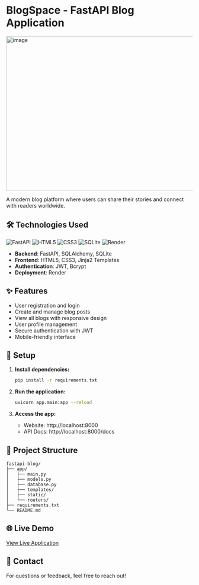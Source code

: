 # BlogSpace - FastAPI Blog Application

<img width="913" height="419" alt="image" src="https://github.com/user-attachments/assets/8d050731-8825-47e6-b7a5-b8d264b86a19" />

A modern blog platform where users can share their stories and connect with readers worldwide.

## 🛠️ Technologies Used

![FastAPI](https://img.shields.io/badge/FastAPI-005571?style=flat&logo=fastapi&logoColor=white)
![HTML5](https://img.shields.io/badge/HTML5-E34F26?style=flat&logo=html5&logoColor=white)
![CSS3](https://img.shields.io/badge/CSS3-1572B6?style=flat&logo=css3&logoColor=white)
![SQLite](https://img.shields.io/badge/SQLite-07405E?style=flat&logo=sqlite&logoColor=white)
![Render](https://img.shields.io/badge/Render-46E3B7?style=flat&logo=render&logoColor=white)

- **Backend**: FastAPI, SQLAlchemy, SQLite
- **Frontend**: HTML5, CSS3, Jinja2 Templates  
- **Authentication**: JWT, Bcrypt
- **Deployment**: Render

## ✨ Features

- User registration and login
- Create and manage blog posts
- View all blogs with responsive design
- User profile management
- Secure authentication with JWT
- Mobile-friendly interface

## 🚀 Setup

1. **Install dependencies:**
   ```bash
   pip install -r requirements.txt
   ```

2. **Run the application:**
   ```bash
   uvicorn app.main:app --reload
   ```

3. **Access the app:**
   - Website: http://localhost:8000
   - API Docs: http://localhost:8000/docs

## 📁 Project Structure

```
fastapi-blog/
├── app/
│   ├── main.py
│   ├── models.py
│   ├── database.py
│   ├── templates/
│   ├── static/
│   └── routers/
├── requirements.txt
└── README.md
```

## 🌐 Live Demo

[View Live Application]([https://your-app.render.com](https://blog-fastapi-uop4.onrender.com/))

## 📧 Contact

For questions or feedback, feel free to reach out!
